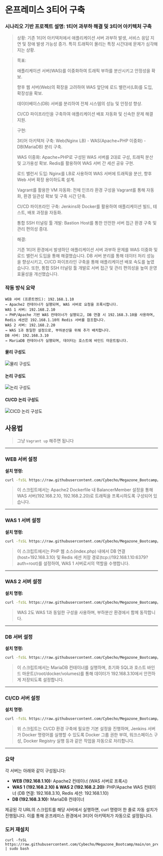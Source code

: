 # 온프레미스 3티어 구축

### 시나리오 기반 프로젝트 설명: 1티어 과부하 해결 및 3티어 아키텍처 구축

> 상황: 기존 1티어 아키텍처에서 애플리케이션 서버 과부하 발생, 서비스 응답 지연 및 장애 발생 가능성 증가. 특히 트래픽이 몰리는 특정 시간대에 문제가 심각해지는 상황.

> 목표:
>
> 애플리케이션 서버(WAS)를 이중화하여 트래픽 부하를 분산시키고 안정성을 확보.
> 
> 향후 웹 서버(Web)의 확장을 고려하여 WAS 앞단에 로드 밸런서(LB)를 도입, 확장성을 확보.
> 
> 데이터베이스(DB) 서버를 분리하여 전체 시스템의 성능 및 안정성 향상.
> 
> CI/CD 파이프라인을 구축하여 애플리케이션 배포 자동화 및 신속한 문제 해결 지원.

> 구현:
> 
> 3티어 아키텍처 구축: Web(Nginx LB) - WAS(Apache+PHP 이중화) - DB(MariaDB) 분리 구축.
> 
> WAS 이중화: Apache+PHP로 구성된 WAS 서버를 2대로 구성, 트래픽 분산 및 고가용성 확보. Redis를 활용하여 WAS 서버 간 세션 공유 구현.
> 
> 로드 밸런서 도입: Nginx를 LB로 사용하여 WAS 서버에 트래픽을 분산, 향후 Web 서버 확장 용이하도록 설계.
> 
> Vagrant를 활용한 VM 자동화: 전체 인프라 환경 구성을 Vagrant를 통해 자동화, 환경 일관성 확보 및 구축 시간 단축.
> 
> CI/CD 파이프라인 구축: Jenkins와 Docker를 활용하여 애플리케이션 빌드, 테스트, 배포 과정을 자동화.
> 
> 통합 SSH 터널링 툴 개발: Bastion Host를 통한 안전한 서버 접근 환경 구축 및 관리 편의성 증대.

> 해결:
> 
> 기존 1티어 환경에서 발생하던 애플리케이션 서버 과부하 문제를 WAS 이중화 및 로드 밸런서 도입을 통해 해결했습니다. DB 서버 분리를 통해 데이터 처리 성능을 향상시키고, CI/CD 파이프라인 구축을 통해 애플리케이션 배포 속도를 높였습니다. 또한, 통합 SSH 터널링 툴 개발로 서버 접근 및 관리 편의성을 높여 운영 효율성을 개선했습니다.

### 작동 방식 요약
```
WEB 서버 (프론트엔드): 192.168.1.10
→ Apache2 컨테이너가 실행되며, WAS 서버로 요청을 프록시합니다.
WAS 1 서버: 192.168.2.10
→ PHP/Apache 기반 WAS 컨테이너가 실행되고, DB 연결 시 192.168.3.10을 사용하며, Redis 세션은 192.168.1.10의 Redis 서버를 참조합니다.
WAS 2 서버: 192.168.2.20
→ WAS 1과 동일한 설정으로, 부하분산을 위해 추가 배치합니다.
DB 서버: 192.168.3.10
→ MariaDB 컨테이너가 실행되며, 데이터는 호스트에 바인드 마운트됩니다.
```

#### 물리 구성도
![물리 구성도](https://github.com/Cybecho/Megazone_Bootcamp/blob/main/on_premises_3tier_project/4%EC%B0%A8%20%EC%A0%9C%EC%95%88%EC%84%9C%20%EA%B0%9C%EC%9D%B8%20%EB%AC%BC%EB%A6%AC%EA%B5%AC%EC%84%B1%EB%8F%84.png?raw=true)

#### 논리 구성도
![논리 구성도](https://github.com/Cybecho/Megazone_Bootcamp/blob/main/on_premises_3tier_project/4%EC%B0%A8%20%EC%A0%9C%EC%95%88%EC%84%9C%20%EA%B0%9C%EC%9D%B8%20%EB%85%BC%EB%A6%AC%EA%B5%AC%EC%84%B1%EB%8F%84.png?raw=true)

#### CI/CD 논리 구성도
![CICD 논리 구성도](https://github.com/Cybecho/Megazone_Bootcamp/blob/main/on_premises_3tier_project/4%EC%B0%A8%20%EC%A0%9C%EC%95%88%EC%84%9C%20%EA%B0%9C%EC%9D%B8%20%EB%85%BC%EB%A6%AC%EA%B5%AC%EC%84%B1%EB%8F%84%20CICD.png?raw=true)


## 사용법

> 그냥 `Vagrant up` 해주면 됩니다

---

### WEB 서버 설정


**설치 명령:**  
```bash
curl -fsSL https://raw.githubusercontent.com/Cybecho/Megazone_Bootcamp/main/on_premises_3tier_project/config_server_web.sh | sudo bash
```

> 이 스크립트에서는 Apache2 Dockerfile 내 BalancerMember 설정을 통해 WAS 서버(192.168.2.10, 192.168.2.20)로 트래픽을 프록시하도록 구성되어 있습니다.

---

### WAS 1 서버 설정


**설치 명령:**  
```bash
curl -fsSL https://raw.githubusercontent.com/Cybecho/Megazone_Bootcamp/main/on_premises_3tier_project/config_server_was1.sh | sudo bash
```

> 이 스크립트에서는 PHP 웹 소스(index.php) 내에서 DB 연결(host=192.168.3.10) 및 Redis 세션 저장 경로(tcp://192.168.1.10:6379?auth=root)를 설정하여, WAS 1 서버로서의 역할을 수행합니다.

---

### WAS 2 서버 설정

**설치 명령:**  
```bash
curl -fsSL https://raw.githubusercontent.com/Cybecho/Megazone_Bootcamp/main/on_premises_3tier_project/config_server_was2.sh | sudo bash
```

> WAS 2도 WAS 1과 동일한 구성을 사용하며, 부하분산 환경에서 함께 동작합니다.

---

### DB 서버 설정


**설치 명령:**  
```bash
curl -fsSL https://raw.githubusercontent.com/Cybecho/Megazone_Bootcamp/main/on_premises_3tier_project/config_server_db.sh | sudo bash
```

> 이 스크립트에서는 MariaDB 컨테이너를 실행하며, 초기화 SQL과 호스트 바인드 마운트(/root/docker/volumes)를 통해 데이터가 192.168.3.10에서 안전하게 저장되도록 설정합니다.

---

### CI/CD 서버 설정

**설치 명령:**  
```bash
curl -fsSL https://raw.githubusercontent.com/Cybecho/Megazone_Bootcamp/refs/heads/main/on_premises_3tier_project/config_server_cicd.sh | sudo bash
```

> 위 스크립트는 CI/CD 환경 구축에 필요한 기본 설정을 진행하며, Jenkins 서버가 Docker 명령어를 실행할 수 있도록 Docker 그룹 권한 부여, 워크스페이스 구성, Docker Registry 실행 등과 같은 작업을 자동으로 처리합니다.

---

### 요약

각 서버는 아래와 같이 구성됩니다:

- **WEB (192.168.1.10):** Apache2 컨테이너 (WAS 서버로 프록시)
- **WAS 1 (192.168.2.10) & WAS 2 (192.168.2.20):** PHP/Apache WAS 컨테이너 (DB 연결: 192.168.3.10, Redis 세션: 192.168.1.10)
- **DB (192.168.3.10):** MariaDB 컨테이너

제공된 각 URL의 스크립트를 해당 서버에서 실행하면, curl 명령어 한 줄로 자동 설치가 진행됩니다. 이를 통해 온프레미스 환경에서 3티어 아키텍처가 자동으로 설정됩니다.

### 도커 재설치

```
curl -fsSL https://raw.githubusercontent.com/Cybecho/Megazone_Bootcamp/main/on_premises_3tier_project/reinstall_docker.sh | sudo bash
```
